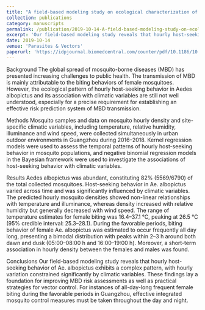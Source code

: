 ```yaml
---
title: "A field-based modeling study on ecological characterization of hourly host-seeking behavior and its associated climatic variables in Aedes albopictus"
collection: publications
category: manuscripts
permalink: /publication/2019-10-14-A-field-based-modeling-study-on-ecological-characterization
excerpt: 'Our field-based modeling study reveals that hourly host-seeking behavior of Ae. albopictus exhibits a complex pattern, with hourly variation constrained significantly by climatic variables. These findings lay a foundation for improving MBD risk assessments as well as practical strategies for vector control. For instances of all-day-long frequent female biting during the favorable periods in Guangzhou, effective integrated mosquito control measures must be taken throughout the day and night.'
date: 2019-10-14
venue: 'Parasites & Vectors'
paperurl: 'https://idpjournal.biomedcentral.com/counter/pdf/10.1186/10.1186/s13071-019-3715-1.pdf'
---
```

Background
The global spread of mosquito-borne diseases (MBD) has presented increasing challenges to public health. The transmission of MBD is mainly attributable to the biting behaviors of female mosquitoes. However, the ecological pattern of hourly host-seeking behavior in Aedes albopictus and its association with climatic variables are still not well understood, especially for a precise requirement for establishing an effective risk prediction system of MBD transmission.

Methods
Mosquito samples and data on mosquito hourly density and site-specific climatic variables, including temperature, relative humidity, illuminance and wind speed, were collected simultaneously in urban outdoor environments in Guangzhou during 2016–2018. Kernel regression models were used to assess the temporal patterns of hourly host-seeking behavior in mosquito populations, and negative binomial regression models in the Bayesian framework were used to investigate the associations of host-seeking behavior with climatic variables.

Results
Aedes albopictus was abundant, constituting 82% (5569/6790) of the total collected mosquitoes. Host-seeking behavior in Ae. albopictus varied across time and was significantly influenced by climatic variables. The predicted hourly mosquito densities showed non-linear relationships with temperature and illuminance, whereas density increased with relative humidity but generally decreased with wind speed. The range of temperature estimates for female biting was 16.4–37.1 °C, peaking at 26.5 °C (95% credible interval: 25.3–28.1). During the favorable periods, biting behavior of female Ae. albopictus was estimated to occur frequently all day long, presenting a bimodal distribution with peaks within 2–3 h around both dawn and dusk (05:00–08:00 h and 16:00–19:00 h). Moreover, a short-term association in hourly density between the females and males was found.

Conclusions
Our field-based modeling study reveals that hourly host-seeking behavior of Ae. albopictus exhibits a complex pattern, with hourly variation constrained significantly by climatic variables. These findings lay a foundation for improving MBD risk assessments as well as practical strategies for vector control. For instances of all-day-long frequent female biting during the favorable periods in Guangzhou, effective integrated mosquito control measures must be taken throughout the day and night.